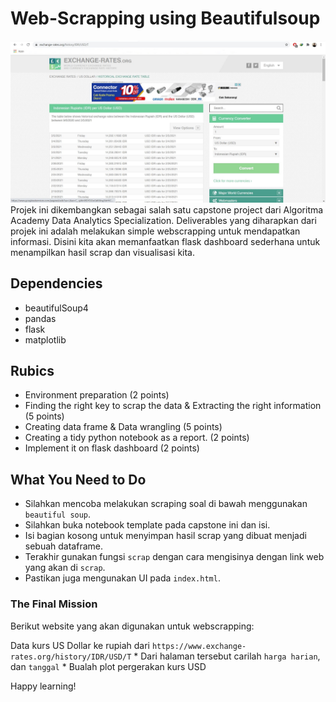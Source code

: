 # Web-Scrapping using Beautifulsoup
<img src="https://github.com/gashasp/Webscraping-Exchange_Rates_Money/blob/main/webcapture.jpg">
Projek ini dikembangkan sebagai salah satu capstone project dari Algoritma Academy Data Analytics Specialization. Deliverables yang diharapkan dari projek ini adalah melakukan simple webscrapping untuk mendapatkan informasi. Disini kita akan memanfaatkan flask dashboard sederhana untuk menampilkan hasil scrap dan visualisasi kita.

## Dependencies
- beautifulSoup4
- pandas
- flask
- matplotlib

## Rubics
- Environment preparation (2 points)
- Finding the right key to scrap the data  & Extracting the right information (5 points)
- Creating data frame & Data wrangling (5 points)
- Creating a tidy python notebook as a report. (2 points)
- Implement it on flask dashboard (2 points)


## What You Need to Do
* Silahkan mencoba melakukan scraping soal di bawah menggunakan `beautiful soup`.
* Silahkan buka notebook template pada capstone ini dan isi.
* Isi bagian kosong untuk menyimpan hasil scrap yang dibuat menjadi sebuah dataframe.
* Terakhir gunakan fungsi `scrap` dengan cara mengisinya dengan link web yang akan di `scrap`.
* Pastikan juga mengunakan UI pada `index.html`. 

### The Final Mission
Berikut website yang akan digunakan untuk webscrapping:

Data kurs US Dollar ke rupiah dari `https://www.exchange-rates.org/history/IDR/USD/T`
    * Dari halaman tersebut carilah `harga harian`, dan `tanggal`
    * Bualah plot pergerakan kurs USD 

Happy learning! 
